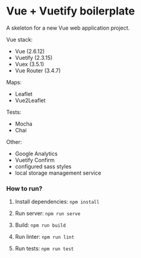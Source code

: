 # Vue + Vuetify boilerplate

A skeleton for a new Vue web application project.

Vue stack:
- Vue (2.6.12)
- Vuetify (2.3.15)
- Vuex (3.5.1)
- Vue Router (3.4.7)

Maps:
- Leaflet
- Vue2Leaflet

Tests:
- Mocha
- Chai

Other:
- Google Analytics
- Vuetify Confirm
- configured sass styles
- local storage management service

### How to run?
1. Install dependencies:
`npm install`

2. Run server:
`npm run serve`

3. Build:
`npm run build`

4. Run linter:
`npm run lint`

5. Run tests:
`npm run test`